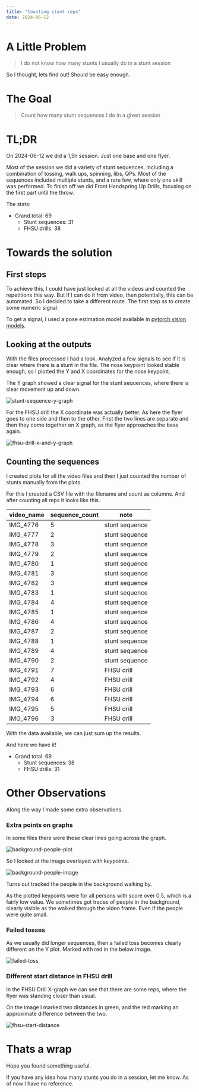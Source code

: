 ```yaml
---
title: "Counting stunt reps"
date: 2024-06-12
---
```


# A Little Problem

> I do not know how many stunts I usually do in a stunt session

So I thought, lets find out! Should be easy enough.

# The Goal

> Count how many stunt sequences I do in a given session

# TL;DR

On 2024-06-12 we did a 1,5h session. Just one base and one flyer.

Most of the session we did a variety of stunt sequences. Including a combination of tossing, walk ups, spinning, libs, QPs. Most of the sequences included multiple stunts, and a rare few, where only one skill was performed. To finish off we did Front Handspring Up Drills, focusing on the first part until the throw.

The stats:
- Grand total: 69
    - Stunt sequences: 31
    - FHSU drills: 38


# Towards the solution

## First steps

To achieve this, I could have just looked at all the videos and counted the repetitions this way. But if I can do it from video, then potentially, this can be automated. So I decided to take a different route. The first step ss to create some numeric signal.

To get a signal, I used a pose estimation model available in [pytorch vision models](https://pytorch.org/vision/stable/models.html#object-detection-instance-segmentation-and-person-keypoint-detection).


## Looking at the outputs

With the files processed I had a look. Analyzed a few signals to see if it is clear where there is a stunt in the file. The nose keypoint looked stable enough, so I plotted the Y and X coordinates for the nose keypoint.

The Y graph showed a clear signal for the stunt sequences, where there is clear movement up and down.

![stunt-sequence-y-graph](/docs/assets/img/2024-06-12-Counting-stunt-reps/y-graph-example.png)

For the FHSU drill the X coordinate was actually better. As here the flyer goes to one side and then to the other. First the two lines are separate and then they come together on X graph, as the flyer approaches the base again.

![fhsu-drill-x-and-y-graph](/docs/assets/img/2024-06-12-Counting-stunt-reps/fhsu-x-y-example.png)

## Counting the sequences

I created plots for all the video files and then I just counted the number of stunts manually from the plots.

For this I created a CSV file with the filename and count as columns. And after counting all reps it looks like this. 

| video_name | sequence_count | note           |
| ---------- | -------------- | -------------- |
| IMG_4776   | 5              | stunt sequence |
| IMG_4777   | 2              | stunt sequence |
| IMG_4778   | 3              | stunt sequence |
| IMG_4779   | 2              | stunt sequence |
| IMG_4780   | 1              | stunt sequence |
| IMG_4781   | 3              | stunt sequence |
| IMG_4782   | 3              | stunt sequence |
| IMG_4783   | 1              | stunt sequence |
| IMG_4784   | 4              | stunt sequence |
| IMG_4785   | 1              | stunt sequence |
| IMG_4786   | 4              | stunt sequence |
| IMG_4787   | 2              | stunt sequence |
| IMG_4788   | 1              | stunt sequence |
| IMG_4789   | 4              | stunt sequence |
| IMG_4790   | 2              | stunt sequence |
| IMG_4791   | 7              | FHSU drill     |
| IMG_4792   | 4              | FHSU drill     |
| IMG_4793   | 6              | FHSU drill     |
| IMG_4794   | 6              | FHSU drill     |
| IMG_4795   | 5              | FHSU drill     |
| IMG_4796   | 3              | FHSU drill     |

With the data available, we can just sum up the results.

And here we have it!

- Grand total: 69
    - Stunt sequences: 38
    - FHSU drills: 31

# Other Observations

Along the way I made some extra observations.

### Extra points on graphs

In some files there were these clear lines going across the graph.

![background-people-plot](/docs/assets/img/2024-06-12-Counting-stunt-reps/background-people.png)

So I looked at the image overlayed with keypoints.

![background-people-image](/docs/assets/img/2024-06-12-Counting-stunt-reps/background-people-2.png)

Turns out tracked the people in the background walking by. 

As the plotted keypoints were for all persons with score over 0.5, which is a fairly low value. We sometimes got traces of people in the background, clearly visible as the walked through the video frame. Even if the people were quite small.

### Failed tosses

As we usually did longer sequences, then a failed toss becomes clearly different on the Y plot. Marked with red in the below image.

![failed-toss](/docs/assets/img/2024-06-12-Counting-stunt-reps/failed_toss.png)

### Different start distance in FHSU drill

In the FHSU Drill X-graph we can see that there are some reps, where the flyer was standing closer than usual. 

On the image I marked two distances in green, and the red marking an approximate difference between the two.

![fhsu-start-distance](/docs/assets/img/2024-06-12-Counting-stunt-reps/fhsu-start-distance.png)


# Thats a wrap

Hope you found something useful. 

If you have any idea how many stunts you do in a session, let me know. As of now I have no reference.